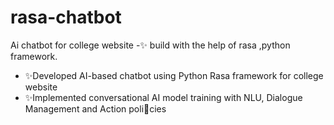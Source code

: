 # rasa-chatbot
Ai chatbot for college website 
-✨ build with the help of rasa ,python framework.
- ✨Developed AI-based chatbot using Python Rasa framework for college website
- ✨Implemented conversational AI model training with NLU, Dialogue Management and Action policies
  
